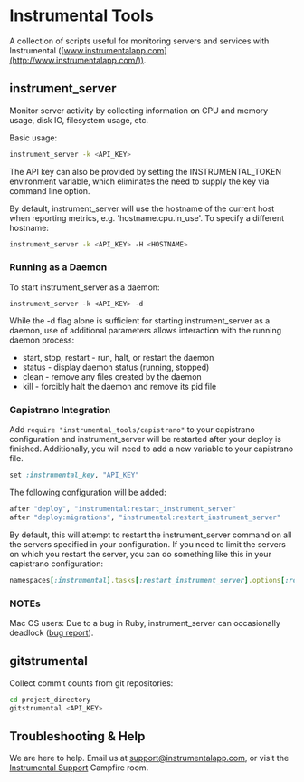 # Instrumental Tools

A collection of scripts useful for monitoring servers and services with Instrumental ([www.instrumentalapp.com](http://www.instrumentalapp.com/)).

## instrument_server

Monitor server activity by collecting information on CPU and memory usage, disk IO, filesystem usage, etc.

Basic usage:

```sh
instrument_server -k <API_KEY>
```

The API key can also be provided by setting the INSTRUMENTAL_TOKEN environment variable, which eliminates the need to supply the key via command line option.

By default, instrument_server will use the hostname of the current host when reporting metrics, e.g. 'hostname.cpu.in_use'. To specify a different hostname:

```sh
instrument_server -k <API_KEY> -H <HOSTNAME>
```

### Running as a Daemon

To start instrument_server as a daemon:

```
instrument_server -k <API_KEY> -d
```

While the -d flag alone is sufficient for starting instrument_server as a daemon, use of additional parameters allows interaction with the running daemon process:

* start, stop, restart - run, halt, or restart the daemon
* status - display daemon status (running, stopped)
* clean - remove any files created by the daemon
* kill - forcibly halt the daemon and remove its pid file


### Capistrano Integration

Add `require "instrumental_tools/capistrano"` to your capistrano
configuration and instrument_server will be restarted after your
deploy is finished. Additionally, you will need to add a new variable
to your capistrano file.

```ruby
set :instrumental_key, "API_KEY"
```

The following configuration will be added:

```ruby
after "deploy", "instrumental:restart_instrument_server"
after "deploy:migrations", "instrumental:restart_instrument_server"
```

By default, this will attempt to restart the instrument_server command
on all the servers specified in your configuration. If you need to
limit the servers on which you restart the server, you can do
something like this in your capistrano configuration:

```ruby
namespaces[:instrumental].tasks[:restart_instrument_server].options[:roles] = [:web, :worker]
```

### NOTEs

Mac OS users: Due to a bug in Ruby, instrument_server can occasionally deadlock ([bug report](http://bugs.ruby-lang.org/issues/5811)).

## gitstrumental

Collect commit counts from git repositories:

```sh
cd project_directory
gitstrumental <API_KEY>
```

## Troubleshooting & Help

We are here to help. Email us at [support@instrumentalapp.com](mailto:support@instrumentalapp.com), or visit the [Instrumental Support](https://fastestforward.campfirenow.com/6b934) Campfire room.
